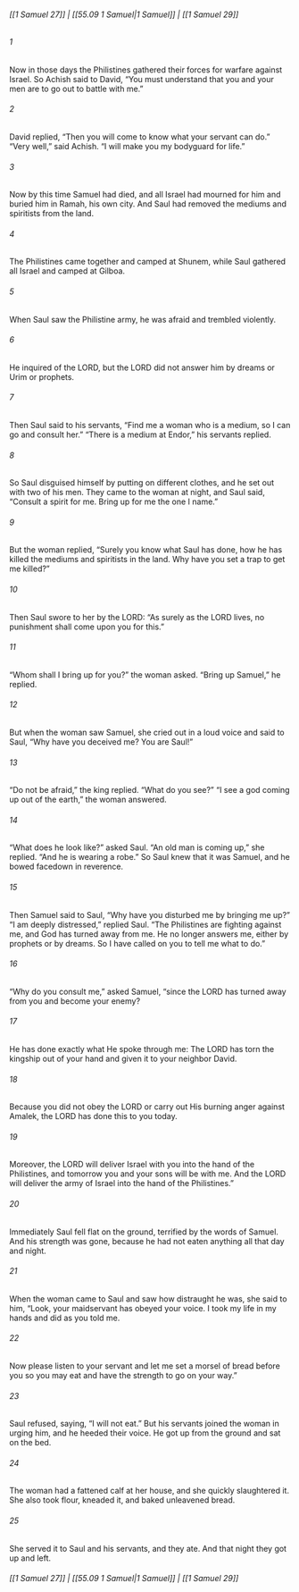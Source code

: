 
###### [[1 Samuel 27]] | [[55.09 1 Samuel|1 Samuel]] | [[1 Samuel 29]]

###### 1
Now in those days the Philistines gathered their forces for warfare against Israel. So Achish said to David, “You must understand that you and your men are to go out to battle with me.”
###### 2
David replied, “Then you will come to know what your servant can do.” “Very well,” said Achish. “I will make you my bodyguard for life.”
###### 3
Now by this time Samuel had died, and all Israel had mourned for him and buried him in Ramah, his own city. And Saul had removed the mediums and spiritists from the land.
###### 4
The Philistines came together and camped at Shunem, while Saul gathered all Israel and camped at Gilboa.
###### 5
When Saul saw the Philistine army, he was afraid and trembled violently.
###### 6
He inquired of the LORD, but the LORD did not answer him by dreams or Urim or prophets.
###### 7
Then Saul said to his servants, “Find me a woman who is a medium, so I can go and consult her.” “There is a medium at Endor,” his servants replied.
###### 8
So Saul disguised himself by putting on different clothes, and he set out with two of his men. They came to the woman at night, and Saul said, “Consult a spirit for me. Bring up for me the one I name.”
###### 9
But the woman replied, “Surely you know what Saul has done, how he has killed the mediums and spiritists in the land. Why have you set a trap to get me killed?”
###### 10
Then Saul swore to her by the LORD: “As surely as the LORD lives, no punishment shall come upon you for this.”
###### 11
“Whom shall I bring up for you?” the woman asked. “Bring up Samuel,” he replied.
###### 12
But when the woman saw Samuel, she cried out in a loud voice and said to Saul, “Why have you deceived me? You are Saul!”
###### 13
“Do not be afraid,” the king replied. “What do you see?” “I see a god coming up out of the earth,” the woman answered.
###### 14
“What does he look like?” asked Saul. “An old man is coming up,” she replied. “And he is wearing a robe.” So Saul knew that it was Samuel, and he bowed facedown in reverence.
###### 15
Then Samuel said to Saul, “Why have you disturbed me by bringing me up?” “I am deeply distressed,” replied Saul. “The Philistines are fighting against me, and God has turned away from me. He no longer answers me, either by prophets or by dreams. So I have called on you to tell me what to do.”
###### 16
“Why do you consult me,” asked Samuel, “since the LORD has turned away from you and become your enemy?
###### 17
He has done exactly what He spoke through me: The LORD has torn the kingship out of your hand and given it to your neighbor David.
###### 18
Because you did not obey the LORD or carry out His burning anger against Amalek, the LORD has done this to you today.
###### 19
Moreover, the LORD will deliver Israel with you into the hand of the Philistines, and tomorrow you and your sons will be with me. And the LORD will deliver the army of Israel into the hand of the Philistines.”
###### 20
Immediately Saul fell flat on the ground, terrified by the words of Samuel. And his strength was gone, because he had not eaten anything all that day and night.
###### 21
When the woman came to Saul and saw how distraught he was, she said to him, “Look, your maidservant has obeyed your voice. I took my life in my hands and did as you told me.
###### 22
Now please listen to your servant and let me set a morsel of bread before you so you may eat and have the strength to go on your way.”
###### 23
Saul refused, saying, “I will not eat.” But his servants joined the woman in urging him, and he heeded their voice. He got up from the ground and sat on the bed.
###### 24
The woman had a fattened calf at her house, and she quickly slaughtered it. She also took flour, kneaded it, and baked unleavened bread.
###### 25
She served it to Saul and his servants, and they ate. And that night they got up and left.

###### [[1 Samuel 27]] | [[55.09 1 Samuel|1 Samuel]] | [[1 Samuel 29]]
